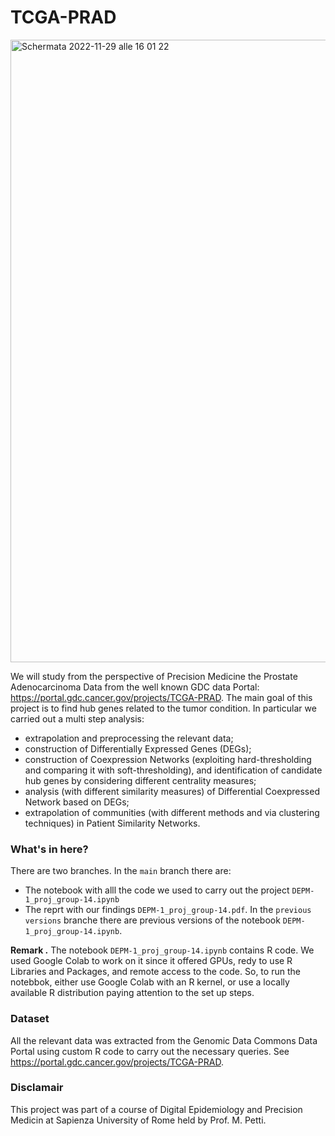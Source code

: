 # TCGA-PRAD
<img width="996" alt="Schermata 2022-11-29 alle 16 01 22" src="https://user-images.githubusercontent.com/91341004/204564258-466abba8-bc3b-43c0-b693-1ccd0d8f223d.png">

We will study from the perspective of Precision Medicine the 	Prostate Adenocarcinoma Data from the well known GDC data Portal: https://portal.gdc.cancer.gov/projects/TCGA-PRAD. The main goal of this project is to find hub genes related to the tumor condition. In particular we carried out a multi step analysis:
- extrapolation and preprocessing the relevant data;
- construction of Differentially Expressed Genes (DEGs);
- construction of Coexpression Networks (exploiting hard-thresholding and comparing it with soft-thresholding), and identification of candidate hub genes by considering different centrality measures;
- analysis (with different similarity measures) of Differential Coexpressed Network based on DEGs;
- extrapolation of communities (with different methods and via clustering techniques) in Patient Similarity Networks.

### What's in here?
There are two branches. In the `main` branch there are:
- The notebook with alll the code we used to carry out the project `DEPM-1_proj_group-14.ipynb`
- The reprt with our findings `DEPM-1_proj_group-14.pdf`.
In the `previous versions` branche there are previous versions of the notebook `DEPM-1_proj_group-14.ipynb`.

**Remark .** The notebook `DEPM-1_proj_group-14.ipynb` contains R code. We used Google Colab to work on it since it offered GPUs, redy to use R Libraries and Packages, and remote access to the code. So, to run the notebbok, either use Google Colab with an R kernel, or use a locally available R distribution paying attention to the set up steps.

### Dataset
All the relevant data was extracted from the Genomic Data Commons Data Portal using custom R code to carry out the necessary queries. See https://portal.gdc.cancer.gov/projects/TCGA-PRAD.

### Disclamair
This project was part of a course of Digital Epidemiology and Precision Medicin at Sapienza University of Rome held by Prof. M. Petti. 
